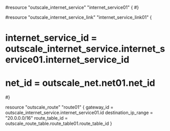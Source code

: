 #resource "outscale_internet_service" "internet_service01" {
#}

#resource "outscale_internet_service_link" "internet_service_link01" {
#  internet_service_id = outscale_internet_service.internet_service01.internet_service_id
#  net_id              = outscale_net.net01.net_id
#}

resource "outscale_route" "route01" {
  gateway_id           = outscale_internet_service.internet_service01.id
  destination_ip_range = "20.0.0.0/16"
  route_table_id       = outscale_route_table.route_table01.route_table_id
}